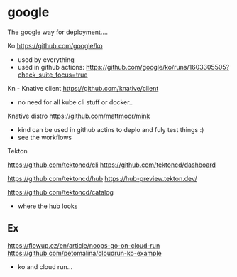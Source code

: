 # google 

The google way for deployment....




Ko
https://github.com/google/ko

- used by everything
- used in github actions: https://github.com/google/ko/runs/1603305505?check_suite_focus=true


Kn - Knative client
https://github.com/knative/client

- no need for all kube cli stuff or docker..


Knative distro
https://github.com/mattmoor/mink

- kind can be used in github actins to deplo and fuly test things :)
- see the workflows


Tekton

https://github.com/tektoncd/cli
https://github.com/tektoncd/dashboard

https://github.com/tektoncd/hub
https://hub-preview.tekton.dev/

https://github.com/tektoncd/catalog
- where the hub looks 


## Ex

https://flowup.cz/en/article/noops-go-on-cloud-run
https://github.com/petomalina/cloudrun-ko-example
- ko and cloud run...


